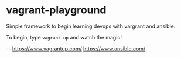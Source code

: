 # vagrant-playground

Simple framework to begin learning devops with vargrant and ansible.

To begin, type `vagrant-up` and watch the magic!

--
https://www.vagrantup.com/
https://www.ansible.com/
